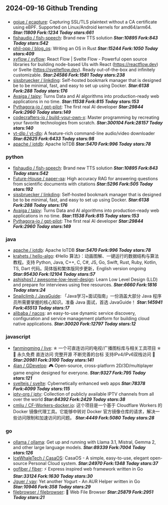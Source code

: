 ## 2024-09-16 Github Trending

### 
* [gojue / ecapture](https://github.com/gojue/ecapture): Capturing SSL/TLS plaintext without a CA certificate using eBPF. Supported on Linux/Android kernels for amd64/arm64. ***Star:11809 Fork:1234 Today stars:661***
* [fishaudio / fish-speech](https://github.com/fishaudio/fish-speech): Brand new TTS solution ***Star:10895 Fork:843 Today stars:542***
* [phil-opp / blog_os](https://github.com/phil-opp/blog_os): Writing an OS in Rust ***Star:15244 Fork:1050 Today stars:409***
* [xyflow / xyflow](https://github.com/xyflow/xyflow): React Flow | Svelte Flow - Powerful open source libraries for building node-based UIs with React (https://reactflow.dev) or Svelte (https://svelteflow.dev). Ready out-of-the-box and infinitely customizable. ***Star:24586 Fork:1581 Today stars:238***
* [sissbruecker / linkding](https://github.com/sissbruecker/linkding): Self-hosted bookmark manager that is designed be to be minimal, fast, and easy to set up using Docker. ***Star:6138 Fork:288 Today stars:176***
* [Avaiga / taipy](https://github.com/Avaiga/taipy): Turns Data and AI algorithms into production-ready web applications in no time. ***Star:11538 Fork:815 Today stars:153***
* [Pythagora-io / gpt-pilot](https://github.com/Pythagora-io/gpt-pilot): The first real AI developer ***Star:29844 Fork:2960 Today stars:149***
* [codecrafters-io / build-your-own-x](https://github.com/codecrafters-io/build-your-own-x): Master programming by recreating your favorite technologies from scratch. ***Star:300104 Fork:28157 Today stars:140***
* [yt-dlp / yt-dlp](https://github.com/yt-dlp/yt-dlp): A feature-rich command-line audio/video downloader ***Star:82625 Fork:6433 Today stars:98***
* [apache / iotdb](https://github.com/apache/iotdb): Apache IoTDB ***Star:5470 Fork:996 Today stars:78***

### python
* [fishaudio / fish-speech](https://github.com/fishaudio/fish-speech): Brand new TTS solution ***Star:10895 Fork:843 Today stars:542***
* [Future-House / paper-qa](https://github.com/Future-House/paper-qa): High accuracy RAG for answering questions from scientific documents with citations ***Star:5296 Fork:505 Today stars:192***
* [sissbruecker / linkding](https://github.com/sissbruecker/linkding): Self-hosted bookmark manager that is designed be to be minimal, fast, and easy to set up using Docker. ***Star:6138 Fork:288 Today stars:176***
* [Avaiga / taipy](https://github.com/Avaiga/taipy): Turns Data and AI algorithms into production-ready web applications in no time. ***Star:11538 Fork:815 Today stars:153***
* [Pythagora-io / gpt-pilot](https://github.com/Pythagora-io/gpt-pilot): The first real AI developer ***Star:29844 Fork:2960 Today stars:149***

### java
* [apache / iotdb](https://github.com/apache/iotdb): Apache IoTDB ***Star:5470 Fork:996 Today stars:78***
* [krahets / hello-algo](https://github.com/krahets/hello-algo): 《Hello 算法》：动画图解、一键运行的数据结构与算法教程。支持 Python, Java, C++, C, C#, JS, Go, Swift, Rust, Ruby, Kotlin, TS, Dart 代码。简体版和繁体版同步更新，English version ongoing ***Star:95430 Fork:12104 Today stars:57***
* [ashishps1 / awesome-low-level-design](https://github.com/ashishps1/awesome-low-level-design): Learn Low Level Design (LLD) and prepare for interviews using free resources. ***Star:6660 Fork:1816 Today stars:24***
* [Snailclimb / JavaGuide](https://github.com/Snailclimb/JavaGuide): 「Java学习+面试指南」一份涵盖大部分 Java 程序员所需要掌握的核心知识。准备 Java 面试，首选 JavaGuide！ ***Star:145941 Fork:45513 Today stars:17***
* [alibaba / nacos](https://github.com/alibaba/nacos): an easy-to-use dynamic service discovery, configuration and service management platform for building cloud native applications. ***Star:30020 Fork:12797 Today stars:12***

### javascript
* [fanmingming / live](https://github.com/fanmingming/live): ✯ 一个可直连访问的电视/广播图标库与相关工具项目 ✯ 🔕 永久免费 直连访问 完整开源 不断完善的台标 支持IPv4/IPv6双栈访问 🔕 ***Star:20981 Fork:3100 Today stars:141***
* [4ian / GDevelop](https://github.com/4ian/GDevelop): 🎮 Open-source, cross-platform 2D/3D/multiplayer game engine designed for everyone. ***Star:9327 Fork:795 Today stars:121***
* [sveltejs / svelte](https://github.com/sveltejs/svelte): Cybernetically enhanced web apps ***Star:78378 Fork:4099 Today stars:115***
* [iptv-org / iptv](https://github.com/iptv-org/iptv): Collection of publicly available IPTV channels from all over the world ***Star:84392 Fork:2429 Today stars:38***
* [cmliu / CF-Workers-docker.io](https://github.com/cmliu/CF-Workers-docker.io): 这个项目是一个基于 Cloudflare Workers 的 Docker 镜像代理工具。它能够中转对 Docker 官方镜像仓库的请求，解决一些访问限制和加速访问的问题。 ***Star:4449 Fork:5080 Today stars:28***

### go
* [ollama / ollama](https://github.com/ollama/ollama): Get up and running with Llama 3.1, Mistral, Gemma 2, and other large language models. ***Star:89339 Fork:7004 Today stars:126***
* [IceWhaleTech / CasaOS](https://github.com/IceWhaleTech/CasaOS): CasaOS - A simple, easy-to-use, elegant open-source Personal Cloud system. ***Star:24970 Fork:1348 Today stars:37***
* [gofiber / fiber](https://github.com/gofiber/fiber): ⚡️ Express inspired web framework written in Go ***Star:33124 Fork:1630 Today stars:30***
* [Jguer / yay](https://github.com/Jguer/yay): Yet another Yogurt - An AUR Helper written in Go ***Star:10946 Fork:358 Today stars:29***
* [filebrowser / filebrowser](https://github.com/filebrowser/filebrowser): 📂 Web File Browser ***Star:25879 Fork:2951 Today stars:21***

